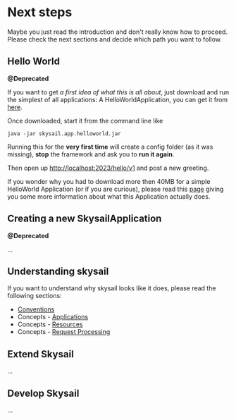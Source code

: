 # Next steps

Maybe you just read the introduction and don't really know how to proceed. Please check the next sections and decide which path you want to follow.

## Hello World

**@Deprecated**

If you want to get _a first idea of what this is all about_, just download and run the simplest of all applications: A HelloWorldApplication, you can get it from [here](http://downloads.skysail.io/apps/helloworld/).

Once downloaded, start it from the command line like

```
java -jar skysail.app.helloworld.jar
```

Running this for the **very first time** will create a config folder \(as it was missing\), **stop** the framework and ask you to **run it again**.

Then open up [http://localhost:2023/hello/v1](http://localhost:2023/hello/v1) and post a new greeting.

If you wonder why you had to download more then 40MB for a simple HelloWorld Application \(or if you are curious\), please read this [page](/next-steps/helloworldapplication.md) giving you some more information about what this Application actually does.

## Creating a new SkysailApplication

**@Deprecated**

...

## Understanding skysail

If you want to understand why skysail looks like it does, please read the following sections:

* [Conventions](/conventions.md)
* Concepts - [Applications](/concepts/concepts/applications.md)
* Concepts - [Resources](/concepts/concepts/resources.md)
* Concepts - [Request Processing](/concepts/concepts/request-processing.md)

## Extend Skysail

...

## Develop Skysail

...

